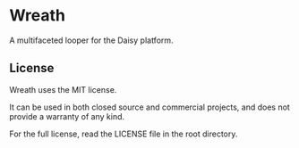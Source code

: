 # Wreath

A multifaceted looper for the Daisy platform.

## License

Wreath uses the MIT license.

It can be used in both closed source and commercial projects, and does not provide a warranty of any kind.

For the full license, read the LICENSE file in the root directory.